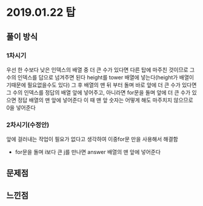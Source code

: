 # 2019.01.22 탑
## 풀이 방식 
### 1차시기
우선 한 수보다 낮은 인덱스의 배열 중 더 큰 수가 있다면 다른 탑에 마주친 것이므로 그 수의 인덱스를 답으로 넘겨주면 된다
height를 tower 배열에 넣는다(height가 배열이기때문에 필요없을수도 있다)
그 후 배열의 맨 뒤 부터 돌며 바로 앞에 더 큰 수가 있다면 그 수의 인덱스를 정답의 배열 앞에 넣어주고,
아니라면 for문을 돌며 앞에 더 큰 수가 있으면 정답 배열의 맨 앞에 넣어준다
이 때 맨 앞 숫자는 어떻게 해도 마주치지 않으므로 0을 넣어준다
### 2차시기(수정안)
앞에 걸러내는 작업이 필요가 없다고 생각하여 이중for문 만을 사용해서 해결함
- for문을 돌며 i보다 큰 j를 만나면 answer 배열의 맨 앞에 넣어준다
## 문제점

## 느낀점